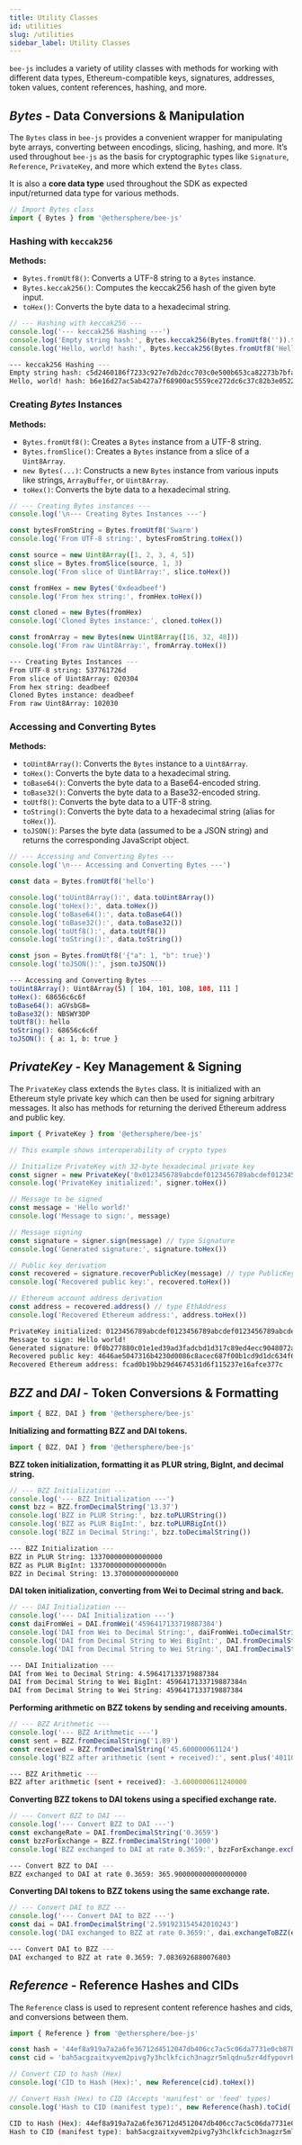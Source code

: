 ```yaml
---
title: Utility Classes
id: utilities
slug: /utilities
sidebar_label: Utility Classes
---
```



`bee-js` includes a variety of utility classes with methods for working with different data types, Ethereum-compatible keys, signatures, addresses, token values, content references, hashing, and more. 

## *Bytes* - Data Conversions & Manipulation

The `Bytes` class in `bee-js` provides a convenient wrapper for manipulating byte arrays, converting between encodings, slicing, hashing, and more. 
It’s used throughout `bee-js` as the basis for cryptographic types like `Signature`, `Reference`, `PrivateKey`, and more which extend the `Bytes` class.

It is also a **core data type** used throughout the SDK as expected input/returned data type for various methods.

```js
// Import Bytes class
import { Bytes } from '@ethersphere/bee-js'
```

### Hashing with `keccak256`  

**Methods:**
- `Bytes.fromUtf8()`: Converts a UTF-8 string to a `Bytes` instance.
- `Bytes.keccak256()`: Computes the keccak256 hash of the given byte input.
- `toHex()`: Converts the byte data to a hexadecimal string.

```js
// --- Hashing with keccak256 ---
console.log('--- keccak256 Hashing ---')
console.log('Empty string hash:', Bytes.keccak256(Bytes.fromUtf8('')).toHex())
console.log('Hello, world! hash:', Bytes.keccak256(Bytes.fromUtf8('Hello, world!')).toHex())
```

```bash
--- keccak256 Hashing ---
Empty string hash: c5d2460186f7233c927e7db2dcc703c0e500b653ca82273b7bfad8045d85a470
Hello, world! hash: b6e16d27ac5ab427a7f68900ac5559ce272dc6c37c82b3e052246c82244c50e4
```


### Creating *Bytes* Instances  
**Methods:**
- `Bytes.fromUtf8()`: Creates a `Bytes` instance from a UTF-8 string.
- `Bytes.fromSlice()`: Creates a `Bytes` instance from a slice of a `Uint8Array`.
- `new Bytes(...)`: Constructs a new `Bytes` instance from various inputs like strings, `ArrayBuffer`, or `Uint8Array`.
- `toHex()`: Converts the byte data to a hexadecimal string.

```js
// --- Creating Bytes instances ---
console.log('\n--- Creating Bytes Instances ---')

const bytesFromString = Bytes.fromUtf8('Swarm')
console.log('From UTF-8 string:', bytesFromString.toHex())

const source = new Uint8Array([1, 2, 3, 4, 5])
const slice = Bytes.fromSlice(source, 1, 3)
console.log('From slice of Uint8Array:', slice.toHex())

const fromHex = new Bytes('0xdeadbeef')
console.log('From hex string:', fromHex.toHex())

const cloned = new Bytes(fromHex)
console.log('Cloned Bytes instance:', cloned.toHex())

const fromArray = new Bytes(new Uint8Array([16, 32, 48]))
console.log('From raw Uint8Array:', fromArray.toHex())
```

```bash
--- Creating Bytes Instances ---
From UTF-8 string: 537761726d
From slice of Uint8Array: 020304
From hex string: deadbeef
Cloned Bytes instance: deadbeef
From raw Uint8Array: 102030
```

### Accessing and Converting Bytes  
**Methods:**
- `toUint8Array()`: Converts the `Bytes` instance to a `Uint8Array`.
- `toHex()`: Converts the byte data to a hexadecimal string.
- `toBase64()`: Converts the byte data to a Base64-encoded string.
- `toBase32()`: Converts the byte data to a Base32-encoded string.
- `toUtf8()`: Converts the byte data to a UTF-8 string.
- `toString()`: Converts the byte data to a hexadecimal string (alias for `toHex()`).
- `toJSON()`: Parses the byte data (assumed to be a JSON string) and returns the corresponding JavaScript object.

```javascript
// --- Accessing and Converting Bytes ---
console.log('\n--- Accessing and Converting Bytes ---')

const data = Bytes.fromUtf8('hello')

console.log('toUint8Array():', data.toUint8Array())
console.log('toHex():', data.toHex())
console.log('toBase64():', data.toBase64())
console.log('toBase32():', data.toBase32())
console.log('toUtf8():', data.toUtf8())
console.log('toString():', data.toString())

const json = Bytes.fromUtf8('{"a": 1, "b": true}')
console.log('toJSON():', json.toJSON())
```

```bash
--- Accessing and Converting Bytes ---
toUint8Array(): Uint8Array(5) [ 104, 101, 108, 108, 111 ]
toHex(): 68656c6c6f
toBase64(): aGVsbG8=
toBase32(): NBSWY3DP
toUtf8(): hello
toString(): 68656c6c6f
toJSON(): { a: 1, b: true }
```

## *PrivateKey* - Key Management & Signing

The `PrivateKey` class extends the `Bytes` class. It is initialized with an Ethereum style private key which can then be used for signing arbitrary messages. It also has methods for returning the derived Ethereum address and public key.

```javascript
import { PrivateKey } from '@ethersphere/bee-js'

// This example shows interoperability of crypto types

// Initialize PrivateKey with 32-byte hexadecimal private key
const signer = new PrivateKey('0x0123456789abcdef0123456789abcdef0123456789abcdef0123456789abcdef')
console.log('PrivateKey initialized:', signer.toHex())

// Message to be signed
const message = 'Hello world!'
console.log('Message to sign:', message)

// Message signing
const signature = signer.sign(message) // type Signature
console.log('Generated signature:', signature.toHex())

// Public key derivation
const recovered = signature.recoverPublicKey(message) // type PublicKey
console.log('Recovered public key:', recovered.toHex())

// Ethereum account address derivation
const address = recovered.address() // type EthAddress
console.log('Recovered Ethereum address:', address.toHex())
```

```bash
PrivateKey initialized: 0123456789abcdef0123456789abcdef0123456789abcdef0123456789abcdef
Message to sign: Hello world!
Generated signature: 0f0b277880c01e1ed39ad3fadcbd1d317c89ed4ecc9048072a18b370eff3162f5519fa0fa307ed66bac9645bf6e1e5350b3e91a99bcf7104ecfcb6d8443b81301c
Recovered public key: 4646ae5047316b4230d0086c8acec687f00b1cd9d1dc634f6cb358ac0a9a8ffffe77b4dd0a4bfb95851f3b7355c781dd60f8418fc8a65d14907aff47c903a559
Recovered Ethereum address: fcad0b19bb29d4674531d6f115237e16afce377c
```

## *BZZ* and *DAI* - Token Conversions & Formatting 

```javascript
import { BZZ, DAI } from '@ethersphere/bee-js'
```

**Initializing and formatting BZZ and DAI tokens.**

```javascript
import { BZZ, DAI } from '@ethersphere/bee-js'
```

**BZZ token initialization, formatting it as PLUR string, BigInt, and decimal string.**

```javascript
// --- BZZ Initialization ---
console.log('--- BZZ Initialization ---')
const bzz = BZZ.fromDecimalString('13.37')
console.log('BZZ in PLUR String:', bzz.toPLURString())
console.log('BZZ as PLUR BigInt:', bzz.toPLURBigInt())
console.log('BZZ in Decimal String:', bzz.toDecimalString())
```

```bash
--- BZZ Initialization ---
BZZ in PLUR String: 133700000000000000
BZZ as PLUR BigInt: 133700000000000000n
BZZ in Decimal String: 13.3700000000000000
```

**DAI token initialization, converting from Wei to Decimal string and back.**

```javascript
// --- DAI Initialization ---
console.log('--- DAI Initialization ---')
const daiFromWei = DAI.fromWei('4596417133719887384')
console.log('DAI from Wei to Decimal String:', daiFromWei.toDecimalString())
console.log('DAI from Decimal String to Wei BigInt:', DAI.fromDecimalString('4.596417133719887384').toWeiBigInt())
console.log('DAI from Decimal String to Wei String:', DAI.fromDecimalString('4.596417133719887384').toWeiString())
```

```bash
--- DAI Initialization ---
DAI from Wei to Decimal String: 4.596417133719887384
DAI from Decimal String to Wei BigInt: 4596417133719887384n
DAI from Decimal String to Wei String: 4596417133719887384
```

**Performing arithmetic on BZZ tokens by sending and receiving amounts.**

```javascript
// --- BZZ Arithmetic ---
console.log('--- BZZ Arithmetic ---')
const sent = BZZ.fromDecimalString('1.89')
const received = BZZ.fromDecimalString('45.600000061124')
console.log('BZZ after arithmetic (sent + received):', sent.plus('401100000000000000').minus(received).toDecimalString())
```

```bash
--- BZZ Arithmetic ---
BZZ after arithmetic (sent + received): -3.6000000611240000
```

**Converting BZZ tokens to DAI tokens using a specified exchange rate.**

```javascript
// --- Convert BZZ to DAI ---
console.log('--- Convert BZZ to DAI ---')
const exchangeRate = DAI.fromDecimalString('0.3659')
const bzzForExchange = BZZ.fromDecimalString('1000')
console.log('BZZ exchanged to DAI at rate 0.3659:', bzzForExchange.exchangeToDAI(exchangeRate).toDecimalString())
```

```bash
--- Convert BZZ to DAI ---
BZZ exchanged to DAI at rate 0.3659: 365.900000000000000000
```

**Converting DAI tokens to BZZ tokens using the same exchange rate.**

```javascript
// --- Convert DAI to BZZ ---
console.log('--- Convert DAI to BZZ ---')
const dai = DAI.fromDecimalString('2.591923154542010243')
console.log('DAI exchanged to BZZ at rate 0.3659:', dai.exchangeToBZZ(exchangeRate).toDecimalString())
```

```bash
--- Convert DAI to BZZ ---
DAI exchanged to BZZ at rate 0.3659: 7.0836926880076803
```

## *Reference* - Reference Hashes and CIDs 

The `Reference` class is used to represent content reference hashes and cids, and conversions between them.

```javascript
import { Reference } from '@ethersphere/bee-js'

const hash = '44ef8a919a7a2a6fe36712d4512047db406cc7ac5c06da7731e0cb87bab10ff9'
const cid = 'bah5acgzaitxyvem2pivg7y3hclkfcich3nagzr5mlqdnu5zr4dfypovrb74q'

// Convert CID to hash (Hex)
console.log('CID to Hash (Hex):', new Reference(cid).toHex())

// Convert Hash (Hex) to CID (Accepts 'manifest' or 'feed' types)
console.log('Hash to CID (manifest type):', new Reference(hash).toCid('manifest'))
```

```bash
CID to Hash (Hex): 44ef8a919a7a2a6fe36712d4512047db406cc7ac5c06da7731e0cb87bab10ff9
Hash to CID (manifest type): bah5acgzaitxyvem2pivg7y3hclkfcich3nagzr5mlqdnu5zr4dfypovrb74q
```


